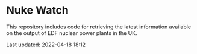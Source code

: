 # Nuke Watch

This repository includes code for retrieving the latest information available on the output of EDF nuclear power plants in the UK.

Last updated: 2022-04-18 18:12